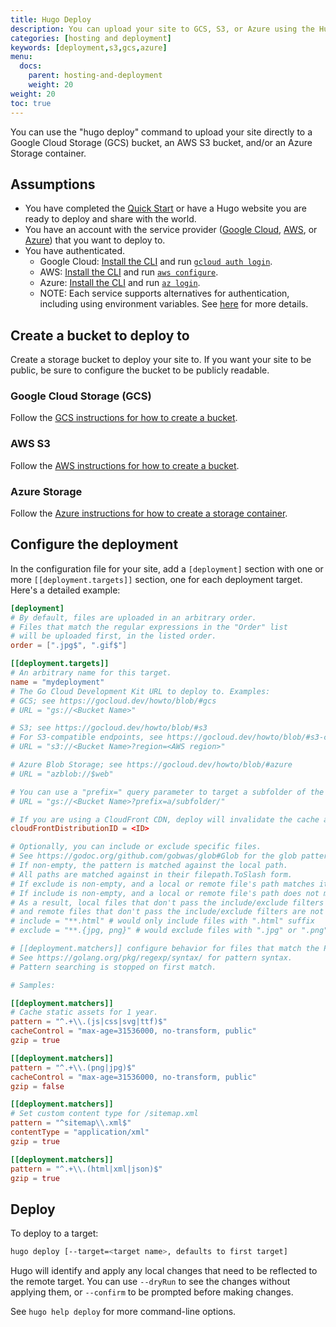 ```yaml
---
title: Hugo Deploy
description: You can upload your site to GCS, S3, or Azure using the Hugo CLI.
categories: [hosting and deployment]
keywords: [deployment,s3,gcs,azure]
menu:
  docs:
    parent: hosting-and-deployment
    weight: 20
weight: 20
toc: true
---
```


You can use the "hugo deploy" command to upload your site directly to a Google Cloud Storage (GCS) bucket, an AWS S3 bucket, and/or an Azure Storage container.

## Assumptions

* You have completed the [Quick Start] or have a Hugo website you are ready to deploy and share with the world.
* You have an account with the service provider ([Google Cloud](https://cloud.google.com/), [AWS](https://aws.amazon.com), or [Azure](https://azure.microsoft.com)) that you want to deploy to.
* You have authenticated.
  * Google Cloud: [Install the CLI](https://cloud.google.com/sdk) and run [`gcloud auth login`](https://cloud.google.com/sdk/gcloud/reference/auth/login).
  * AWS: [Install the CLI](https://docs.aws.amazon.com/cli/latest/userguide/cli-chap-install.html) and run [`aws configure`](https://docs.aws.amazon.com/cli/latest/userguide/cli-chap-configure.html).
  * Azure: [Install the CLI](https://docs.microsoft.com/en-us/cli/azure/install-azure-cli) and run [`az login`](https://docs.microsoft.com/en-us/cli/azure/authenticate-azure-cli).
  * NOTE: Each service supports alternatives for authentication, including using environment variables. See [here](https://gocloud.dev/howto/blob/#services) for more details.

## Create a bucket to deploy to

Create a storage bucket to deploy your site to. If you want your site to be
public, be sure to configure the bucket to be publicly readable.

### Google Cloud Storage (GCS)

Follow the [GCS instructions for how to create a bucket](https://cloud.google.com/storage/docs/creating-buckets).

### AWS S3

Follow the [AWS instructions for how to create a bucket](https://docs.aws.amazon.com/AmazonS3/latest/gsg/CreatingABucket.html).

### Azure Storage

Follow the [Azure instructions for how to create a storage container](https://docs.microsoft.com/en-us/azure/storage/blobs/storage-quickstart-blobs-portal).

## Configure the deployment

In the configuration file for your site, add a `[deployment]` section with one
or more `[[deployment.targets]]` section, one for each deployment target. Here's
a detailed example:

```toml
[deployment]
# By default, files are uploaded in an arbitrary order.
# Files that match the regular expressions in the "Order" list
# will be uploaded first, in the listed order.
order = [".jpg$", ".gif$"]

[[deployment.targets]]
# An arbitrary name for this target.
name = "mydeployment"
# The Go Cloud Development Kit URL to deploy to. Examples:
# GCS; see https://gocloud.dev/howto/blob/#gcs
# URL = "gs://<Bucket Name>"

# S3; see https://gocloud.dev/howto/blob/#s3
# For S3-compatible endpoints, see https://gocloud.dev/howto/blob/#s3-compatible
# URL = "s3://<Bucket Name>?region=<AWS region>"

# Azure Blob Storage; see https://gocloud.dev/howto/blob/#azure
# URL = "azblob://$web"

# You can use a "prefix=" query parameter to target a subfolder of the bucket:
# URL = "gs://<Bucket Name>?prefix=a/subfolder/"

# If you are using a CloudFront CDN, deploy will invalidate the cache as needed.
cloudFrontDistributionID = <ID>

# Optionally, you can include or exclude specific files.
# See https://godoc.org/github.com/gobwas/glob#Glob for the glob pattern syntax.
# If non-empty, the pattern is matched against the local path.
# All paths are matched against in their filepath.ToSlash form.
# If exclude is non-empty, and a local or remote file's path matches it, that file is not synced.
# If include is non-empty, and a local or remote file's path does not match it, that file is not synced.
# As a result, local files that don't pass the include/exclude filters are not uploaded to remote,
# and remote files that don't pass the include/exclude filters are not deleted.
# include = "**.html" # would only include files with ".html" suffix
# exclude = "**.{jpg, png}" # would exclude files with ".jpg" or ".png" suffix

# [[deployment.matchers]] configure behavior for files that match the Pattern.
# See https://golang.org/pkg/regexp/syntax/ for pattern syntax.
# Pattern searching is stopped on first match.

# Samples:

[[deployment.matchers]]
# Cache static assets for 1 year.
pattern = "^.+\\.(js|css|svg|ttf)$"
cacheControl = "max-age=31536000, no-transform, public"
gzip = true

[[deployment.matchers]]
pattern = "^.+\\.(png|jpg)$"
cacheControl = "max-age=31536000, no-transform, public"
gzip = false

[[deployment.matchers]]
# Set custom content type for /sitemap.xml
pattern = "^sitemap\\.xml$"
contentType = "application/xml"
gzip = true

[[deployment.matchers]]
pattern = "^.+\\.(html|xml|json)$"
gzip = true
```

## Deploy

To deploy to a target:

```sh
hugo deploy [--target=<target name>, defaults to first target]
```

Hugo will identify and apply any local changes that need to be reflected to the
remote target. You can use `--dryRun` to see the changes without applying them,
or `--confirm` to be prompted before making changes.

See `hugo help deploy` for more command-line options.

[Quick Start]: /getting-started/quick-start/
[Google Cloud]: [https://cloud.google.com]
[AWS]: [https://aws.amazon.com]
[Azure]: [https://azure.microsoft.com]
